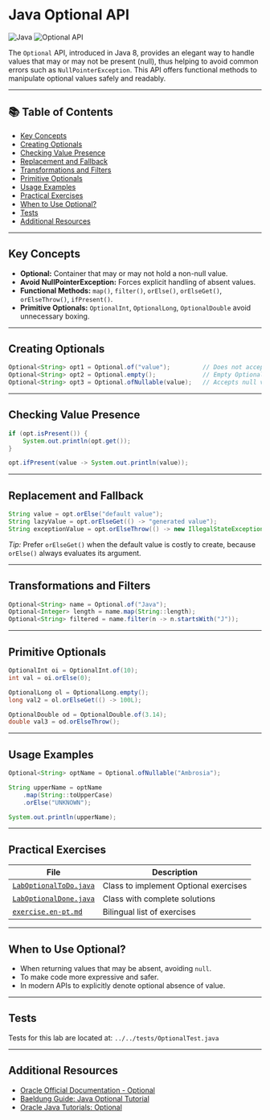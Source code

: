 # Java Optional API

![Java](https://img.shields.io/badge/Java-21-blue) ![Optional API](https://img.shields.io/badge/Optional--API-Java%208%2B-yellow)

The `Optional` API, introduced in Java 8, provides an elegant way to handle values that may or may not be present (null), thus helping to avoid common errors such as `NullPointerException`. This API offers functional methods to manipulate optional values safely and readably.

---

## 📚 Table of Contents

- [Key Concepts](#key-concepts)
- [Creating Optionals](#creating-optionals)
- [Checking Value Presence](#checking-value-presence)
- [Replacement and Fallback](#replacement-and-fallback)
- [Transformations and Filters](#transformations-and-filters)
- [Primitive Optionals](#primitive-optionals)
- [Usage Examples](#usage-examples)
- [Practical Exercises](#practical-exercises)
- [When to Use Optional?](#when-to-use-optional)
- [Tests](#tests)
- [Additional Resources](#additional-resources)

---

## Key Concepts

- **Optional:** Container that may or may not hold a non-null value.
- **Avoid NullPointerException:** Forces explicit handling of absent values.
- **Functional Methods:** `map()`, `filter()`, `orElse()`, `orElseGet()`, `orElseThrow()`, `ifPresent()`.
- **Primitive Optionals:** `OptionalInt`, `OptionalLong`, `OptionalDouble` avoid unnecessary boxing.

---

## Creating Optionals

```java
Optional<String> opt1 = Optional.of("value");         // Does not accept null
Optional<String> opt2 = Optional.empty();             // Empty Optional
Optional<String> opt3 = Optional.ofNullable(value);   // Accepts null value
```

---

## Checking Value Presence

```java
if (opt.isPresent()) {
    System.out.println(opt.get());
}

opt.ifPresent(value -> System.out.println(value));
```

---

## Replacement and Fallback

```java
String value = opt.orElse("default value");
String lazyValue = opt.orElseGet(() -> "generated value");
String exceptionValue = opt.orElseThrow(() -> new IllegalStateException("Absent"));
```

_Tip:_ Prefer `orElseGet()` when the default value is costly to create, because `orElse()` always evaluates its argument.

---

## Transformations and Filters

```java
Optional<String> name = Optional.of("Java");
Optional<Integer> length = name.map(String::length);
Optional<String> filtered = name.filter(n -> n.startsWith("J"));
```

---

## Primitive Optionals

```java
OptionalInt oi = OptionalInt.of(10);
int val = oi.orElse(0);

OptionalLong ol = OptionalLong.empty();
long val2 = ol.orElseGet(() -> 100L);

OptionalDouble od = OptionalDouble.of(3.14);
double val3 = od.orElseThrow();
```

---

## Usage Examples

```java
Optional<String> optName = Optional.ofNullable("Ambrosia");

String upperName = optName
    .map(String::toUpperCase)
    .orElse("UNKNOWN");

System.out.println(upperName);
```

---

## Practical Exercises

| File                                             | Description                           |
| ------------------------------------------------ | ------------------------------------- |
| [`LabOptionalToDo.java`](./LabOptionalToDo.java) | Class to implement Optional exercises |
| [`LabOptionalDone.java`](./LabOptionalDone.java) | Class with complete solutions         |
| [`exercise.en-pt.md`](./exercise.en-pt.md)       | Bilingual list of exercises           |

---

## When to Use Optional?

- When returning values that may be absent, avoiding `null`.
- To make code more expressive and safer.
- In modern APIs to explicitly denote optional absence of value.

---

## Tests

Tests for this lab are located at:
`../../tests/OptionalTest.java`

---

## Additional Resources

- [Oracle Official Documentation - Optional](https://docs.oracle.com/en/java/javase/21/docs/api/java.base/java/util/Optional.html)
- [Baeldung Guide: Java Optional Tutorial](https://www.baeldung.com/java-optional)
- [Oracle Java Tutorials: Optional](https://docs.oracle.com/javase/tutorial/java/javaOO/optional.html)
